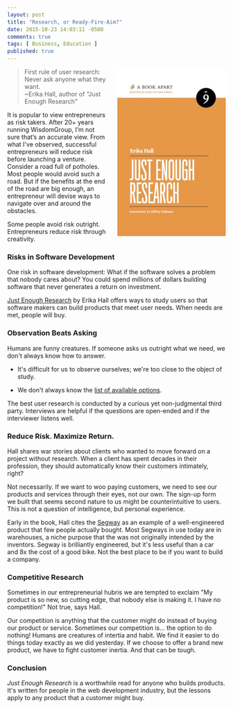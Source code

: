 ```yaml
---
layout: post
title: "Research, or Ready-Fire-Aim?"
date: 2015-10-23 14:03:11 -0500
comments: true
tags: [ Business, Education ]
published: true
---
```


<img style="margin-left:20px" src="/images/just_enough_research.jpg" alt="Just Enough Research" align="right">

>First rule of user research: Never ask anyone what they want.<br/>~Erika Hall, author of “Just Enough Research"

It is popular to view entrepreneurs as risk takers. After 20+ years running WisdomGroup, I’m not sure that’s an accurate view. From what I've observed, successful entrepreneurs will reduce risk before launching a venture. Consider a road full of potholes. Most people would avoid such a road. But if the benefits at the end of the road are big enough, an entrepreneur will devise ways to navigate over and around the obstacles. 

Some people avoid risk outright. Entrepreneurs reduce risk through creativity.

<!--more-->

### Risks in Software Development

One risk in software development: What if the software solves a problem that nobody cares about? You could spend millions of dollars building software that never generates a return on investment.

[Just Enough Research](http://abookapart.com/products/just-enough-research) by Erika Hall offers ways to study users so that software makers can build products that meet user needs. When needs are met, people will buy.

### Observation Beats Asking

Humans are funny creatures. If someone asks us outright what we need, we don't always know how to answer.

* It's difficult for us to observe ourselves; we're too close to the object of study. 

* We don't always know the [list of available options](/blog/2014/01/15/henry-ford-faster-horse/). 

The best user research is conducted by a curious yet non-judgmental third party. Interviews are helpful if the questions are open-ended and if the interviewer listens well.

### Reduce Risk. Maximize Return.

Hall shares war stories about clients who wanted to move forward on a project without research. When a client has spent decades in their profession, they should automatically know their customers intimately, right?

Not necessarily. If we want to woo paying customers, we need to see our products and services through their eyes, not our own. The sign-up form we built that seems second nature to us might be counterintuitive to users. This is not a question of intelligence, but personal experience.

Early in the book, Hall cites the [Segway](http://www.segway.com/) as an example of a well-engineered product that few people actually bought. Most Segways in use today are in warehouses, a niche purpose that the was not originally intended by the inventors. Segway is brilliantly engineered, but it's less useful than a car and 8x the cost of a good bike. Not the best place to be if you want to build a company.

### Competitive Research

Sometimes in our entrepreneurial hubris we are tempted to exclaim "My product is so new, so cutting edge, that nobody else is making it. I have no competition!" Not true, says Hall.

Our competition is anything that the customer might do instead of buying our product or service. Sometimes our competition is... the option to do nothing! Humans are creatures of intertia and habit. We find it easier to do things today exactly as we did yesterday. If we choose to offer a brand new product, we have to fight customer inertia. And that can be tough.

### Conclusion

_Just Enough Research_ is a worthwhile read for anyone who builds products. It's written for people in the web development industry, but the lessons apply to any product that a customer might buy.
